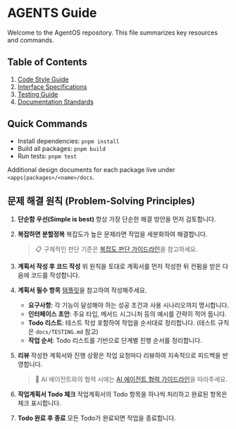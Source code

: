 # AGENTS Guide

Welcome to the AgentOS repository. This file summarizes key resources and commands.

## Table of Contents

1. [Code Style Guide](docs/CODE_STYLE.md)
2. [Interface Specifications](docs/INTERFACE_SPEC.md)
3. [Testing Guide](docs/TESTING.md)
4. [Documentation Standards](docs/DOCUMENTATION_STANDARDS.md)

## Quick Commands

- Install dependencies: `pnpm install`
- Build all packages: `pnpm build`
- Run tests: `pnpm test`

Additional design documents for each package live under `<apps|packages>/<name>/docs`.

## 문제 해결 원칙 (Problem-Solving Principles)

1. **단순함 우선(Simple is best)**
   항상 가장 단순한 해결 방안을 먼저 검토합니다.
2. **복잡하면 분할정복**
   복잡도가 높은 문제라면 작업을 세분화하여 해결합니다.

   > 📋 구체적인 판단 기준은 [복잡도 판단 가이드라인](docs/COMPLEXITY_GUIDE.md)을 참고하세요.

3. **계획서 작성 후 코드 작성**
   위 원칙을 토대로 계획서를 먼저 작성한 뒤 컨펌을 받은 다음에 코드를 작성합니다.
4. **계획서 필수 항목**
   [템플릿](./docs/template/TASK_PLAN_TEMPLATE.md)을 참고하여 작성해주세요.
   - **요구사항**: 각 기능이 달성해야 하는 성공 조건과 사용 시나리오까지 명시합니다.
   - **인터페이스 초안**: 주요 타입, 메서드 시그니처 등의 예시를 간략히 적어 둡니다.
   - **Todo 리스트**: 테스트 작성 포함하여 작업을 순서대로 정리합니다. (테스트 규칙은 `docs/TESTING.md` 참고)
   - **작업 순서**: Todo 리스트를 기반으로 단계별 진행 순서를 정리합니다.
5. **리뷰**
   작성한 계획서와 진행 상황은 작업 요청마다 리뷰하여 지속적으로 피드백을 반영합니다.

   > 🤝 AI 에이전트와의 협력 시에는 [AI 에이전트 협력 가이드라인](docs/AI_COLLABORATION_GUIDE.md)을 따라주세요.

6. **작업계획서 Todo 체크**
   작업계획서의 Todo 항목을 하나씩 처리하고 완료된 항목은 체크 표시합니다.

7. **Todo 완료 후 종료**
   모든 Todo가 완료되면 작업을 종료합니다.
